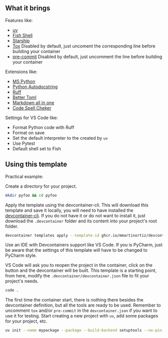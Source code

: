 ## What it brings

Features like:

- [uv](https://docs.astral.sh/)
- [Fish Shell](https://fishshell.com/)
- [Starship](https://starship.rs/)
- [Tox](https://tox.wiki/en/4.24.1/) Disabled by default, just uncoment the corresponding line before building your container
- [pre-commit](https://pre-commit.com/) Disabled by default, just uncomment the line before building your container

Extensions like:

- [MS Python](https://marketplace.visualstudio.com/items?itemName=ms-python.python)
- [Python Autodocstring](https://marketplace.visualstudio.com/items?itemName=njpwerner.autodocstring)
- [Ruff](https://marketplace.visualstudio.com/items?itemName=charliermarsh.ruff)
- [Better Toml](https://marketplace.visualstudio.com/items?itemName=tamasfe.even-better-toml)
- [Markdown all in one](https://marketplace.visualstudio.com/items?itemName=yzhang.markdown-all-in-one)
- [Code Spell Cheker](https://marketplace.visualstudio.com/items?itemName=streetsidesoftware.code-spell-checker)

Settings for VS Code like:

- Format Python code with Ruff
- Format on save
- Set the default interpreter to the created by `uv`
- Use Pytest
- Default shell set to Fish

## Using this template

Practical example:

Create a directory for your project.

```bash
mkdir pyfoo && cd pyfoo
```

Apply the template using the devcontainer-cli. This will download this template and save it locally, you will need to have installed the [devcontainer-cli](https://github.com/devcontainers/cli). If you do not have it or do not want to install it, just download the `.devcontainer` folder and its content into your project's root folder.

```bash
devcontainer templates apply --template-id ghcr.io/mmartinortiz/devcontainer-templates/python
```

Use an IDE with Devcontainers support like VS Code. If you is PyCharm, just be aware that the settings of this template will have to be changed to PyCharm style.

VS Code will ask you to reopen the project in the container, click on the button and the devcontainer will be built. This template is a starting point, from here, modify the `.devcontainer/devcontainer.json` file to fit your project's needs.

```bash
code .
```

The first time the container start, there is nothing there besides the devcontainer definition, but all the tools are ready to be used. Remember to uncomment `tox` and/or `pre-commit` in the `devcontainer.json` if you want to use it for testing. Start creating a new project with `uv`, add some packages for your project, etc.

```bash
uv init --name mypackage --package --build-backend setuptools --no-pin-python --vcs git
```
